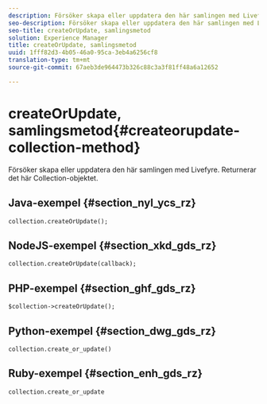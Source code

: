 ```yaml
---
description: Försöker skapa eller uppdatera den här samlingen med Livefyre. Returnerar det här Collection-objektet.
seo-description: Försöker skapa eller uppdatera den här samlingen med Livefyre. Returnerar det här Collection-objektet.
seo-title: createOrUpdate, samlingsmetod
solution: Experience Manager
title: createOrUpdate, samlingsmetod
uuid: 1fff82d3-4b05-46a0-95ca-3eb4a6256cf8
translation-type: tm+mt
source-git-commit: 67aeb3de964473b326c88c3a3f81ff48a6a12652

---
```



# createOrUpdate, samlingsmetod{#createorupdate-collection-method}

Försöker skapa eller uppdatera den här samlingen med Livefyre. Returnerar det här Collection-objektet.

## Java-exempel {#section_nyl_ycs_rz}

```
collection.createOrUpdate(); 
```

## NodeJS-exempel {#section_xkd_gds_rz}

```
collection.createOrUpdate(callback); 
```

## PHP-exempel {#section_ghf_gds_rz}

```
$collection->createOrUpdate();
```

## Python-exempel {#section_dwg_gds_rz}

```
collection.create_or_update() 
```

## Ruby-exempel {#section_enh_gds_rz}

```
collection.create_or_update 
```

